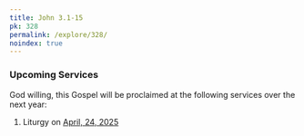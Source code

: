 ```yaml
---
title: John 3.1-15
pk: 328
permalink: /explore/328/
noindex: true
---
```


### Upcoming Services

God willing, this Gospel will be proclaimed at the following services over the next year:


1. Liturgy on [April, 24, 2025](https://orthocal.info/readings/gregorian/2025/04/24/)
